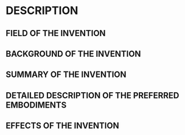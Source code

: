 # DESCRIPTION

## FIELD OF THE INVENTION

## BACKGROUND OF THE INVENTION

## SUMMARY OF THE INVENTION

## DETAILED DESCRIPTION OF THE PREFERRED EMBODIMENTS

## EFFECTS OF THE INVENTION

